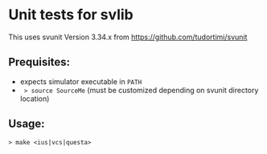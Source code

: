 # Unit tests for svlib #

This uses svunit Version 3.34.x from https://github.com/tudortimi/svunit

## Prequisites: ##

* expects simulator executable in ``PATH``
* `` > source SourceMe`` (must be customized depending on svunit directory location)

## Usage: ##

``> make <ius|vcs|questa>``

